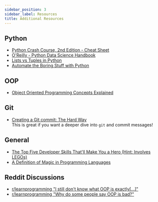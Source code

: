 ```yaml
---
sidebar_position: 3
sidebar_label: Resources
title: Additional Resources
---
```


<!-- markdownlint-disable no-inline-html -->

## Python

- [Python Crash Course, 2nd Edition - Cheat Sheet](https://ehmatthes.github.io/pcc_2e/cheat_sheets/cheat_sheets/)
- [O'Reilly - Python Data Science Handbook](https://jakevdp.github.io/PythonDataScienceHandbook/)
- [Lists vs Tuples in Python](https://realpython.com/python-lists-tuples/)
- [Automate the Boring Stuff with Python](https://automatetheboringstuff.com/)

## OOP

- [Object Oriented Programming Concepts Explained](https://travislramos.com/blog/object-oriented-programming-concepts-explained)

## Git

- [Creating a Git commit: The Hard Way](https://avestura.dev/blog/creating-a-git-commit-the-hard-way)
  <br/>This is great if you want a deeper dive into `git` and commit messages!

## General

- [The Top Five Developer Skills That'll Make You a Hero (Hint: Involves LEGOs)](https://www.freecodecamp.org/news/the-hero-developer-who-knew-how-to-build-lego-bricks/)
- [A Definition of Magic in Programming Languages](https://jerf.org/iri/post/2024/magic/)

## Reddit Discussions

- [r/learnprogramming "I still don't know what OOP is exactly[...]"](https://www.reddit.com/r/learnprogramming/comments/15x4abt/i_still_dont_know_what_oop_is_exactly_despite/)
- [r/learnprogramming "Why do some people say OOP is bad?"](https://www.reddit.com/r/learnprogramming/comments/x6rvk9/why_do_some_people_say_oop_is_bad/)
